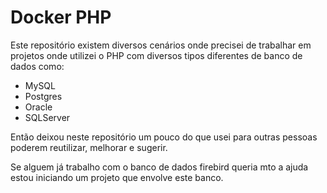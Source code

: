 # Docker PHP

Este repositório existem diversos cenários onde precisei de trabalhar em projetos onde utilizei o PHP com diversos tipos diferentes de banco de dados como:

- MySQL
- Postgres
- Oracle
- SQLServer

Então deixou neste repositório um pouco do que usei para outras pessoas poderem reutilizar, melhorar e sugerir.

Se alguem já trabalho com o banco de dados firebird queria mto a ajuda estou iniciando um projeto que envolve este banco.
